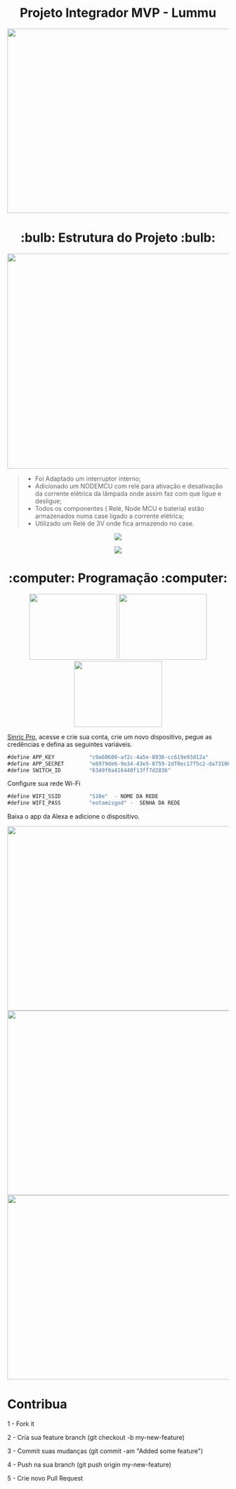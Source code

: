<h1 align="center"> Projeto Integrador MVP - Lummu </h1>


<p align="center">
<img src="imagens/FuncionamentoProjeto.gif" width="800" height="420">
</p>

<h1 align="center"> :bulb: Estrutura do Projeto :bulb: </h1>

<p align="center">
<img src="imagens/EstruturaProjeto_page-0001.jpg" width="900" height="490">
</p>


> - Foi Adaptado um interruptor interno; 
> - Adicionado um NODEMCU com relé para ativação e desativação da corrente elétrica da lâmpada onde assim faz com que ligue e desligue;
> - Todos os componentes ( Relé, Node MCU e bateria) estão armazenados numa case ligado a corrente elétrica;
> - Utilizado um Relé de 3V onde fica armazendo no case.

<p align="center">
<img src="imagens/ComponentesInternos.jpeg">
</p>
<p align="center">
<img src="imagens/Lampada.jpeg">
</p>

<h1 align="center"> :computer: Programação :computer: </h1>

<p align="center">
<img src="imagens/LogoVScode.jpeg" width="200" height="150">
<img src="imagens/LogoSinricPro.jpeg" width="200" height="150">
<img src="imagens/LogoAlexa.jpeg" width="200" height="150">
</p>

[Sinric Pro](https://portal.sinric.pro/register), acesse e crie sua conta, crie um novo dispositivo, pegue as credências e defina as seguintes variáveis.


```js
#define APP_KEY           "c9a60600-af2c-4a5e-8936-cc619e93d12a" 
#define APP_SECRET        "e6979de6-9e34-43e5-8759-2df0ec17f5c2-da731060-ad89-4851-9303-1322fe232cfa"
#define SWITCH_ID         "6349f0a416440f13ff7d2836"
```
Configure sua rede Wi-Fi

```js
#define WIFI_SSID         "S10e"  - NOME DA REDE  
#define WIFI_PASS         "eotamisgod" -  SENHA DA REDE
```

Baixa o app da Alexa e adicione o dispositivo.

<img src="imagens/tutorialalexapt1.jpg" width="800" height="420">
<img src="imagens/tutorialalexapt2.jpg" width="800" height="420">
<img src="imagens/tutorialalexapt3.jpg" width="800" height="420">

# Contribua 

1 - Fork it

2 - Cria sua feature branch (git checkout -b my-new-feature)

3 - Commit suas mudanças (git commit -am "Added some feature")

4 - Push na sua branch (git push origin my-new-feature)

5 - Crie novo Pull Request